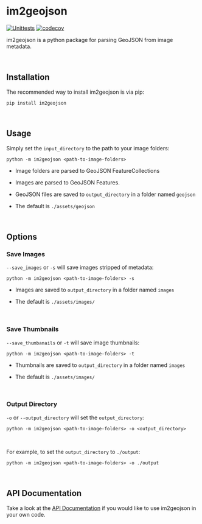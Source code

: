 im2geojson
==========


[![Unittests](https://github.com/MJBishop/im2geojson/actions/workflows/test.yml/badge.svg)](https://github.com/MJBishop/im2geojson/actions/workflows/test.yml)
[![codecov](https://codecov.io/gh/MJBishop/im2geojson/graph/badge.svg?token=9C03IBN0Z3)](https://codecov.io/gh/MJBishop/im2geojson)



im2geojson is a python package for parsing GeoJSON from image metadata.

<br>

Installation
------------
The recommended way to install im2geojson is via pip:

    pip install im2geojson

<br>

Usage
-----

Simply set the `input_directory` to the path to your image folders:

    python -m im2geojson <path-to-image-folders>


* Image folders are parsed to GeoJSON FeatureCollections
  
* Images are parsed to GeoJSON Features.
  
* GeoJSON files are saved to `output_directory` in a folder named `geojson`
  
* The default is `./assets/geojson`

<br>


Options
-------

### Save Images

`--save_images`  or  `-s`  will save images stripped of metadata:

    python -m im2geojson <path-to-image-folders> -s

* Images are saved to `output_directory` in a folder named `images`

* The default is `./assets/images/`
  
<br>

### Save Thumbnails

`--save_thumbanails`  or  `-t`  will save image thumbnails:

    python -m im2geojson <path-to-image-folders> -t

* Thumbnails are saved to `output_directory` in a folder named `images`

* The default is `./assets/images/`
  
<br>

### Output Directory

`-o` or `--output_directory` will set the `output_directory`:

    python -m im2geojson <path-to-image-folders> -o <output_directory>

<br>

For example, to set the `output_directory` to `./output`:

    python -m im2geojson <path-to-image-folders> -o ./output

<br>


API Documentation
-----------------
Take a look at the [API Documentation](https://mjbishop.github.io/im2geojson/im2geojson.html) if you would like to use im2geojson in your own code.

<br>

